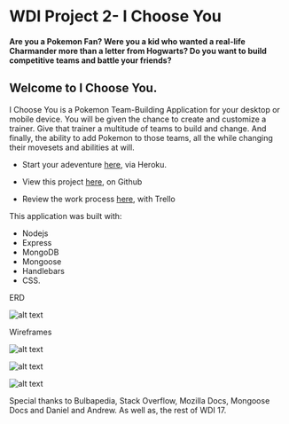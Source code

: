 # WDI Project 2- I Choose You

#### Are you a Pokemon Fan?  Were you a kid who wanted a real-life Charmander more than a letter from Hogwarts?  Do you want to build competitive teams and battle your friends? 

## **Welcome to I Choose You.**

I Choose You is a Pokemon Team-Building Application for your desktop or mobile device.  You will be given the chance to create and customize a trainer.  Give that trainer a multitude of teams to build and change.  And finally, the ability to add Pokemon to those teams, all the while changing their movesets and abilities at will.

* Start your adeventure [here](https://thawing-temple-86373.herokuapp.com/), via Heroku.

* View this project [here](https://github.com/taylorosbourne/i-choose-you), on Github

* Review the work process [here](https://trello.com/b/xTTa8gjU), with Trello

This application was built with: 
* Nodejs 
* Express 
* MongoDB 
* Mongoose  
* Handlebars
* CSS.

ERD

![alt text](https://i.imgur.com/sIxMDgN.jpg)

Wireframes

![alt text](https://i.imgur.com/5xffvBr.jpg)

![alt text](https://i.imgur.com/pcYtMDE.jpg)

![alt text](https://i.imgur.com/URq6tlL.jpg)

Special thanks to Bulbapedia, Stack Overflow, Mozilla Docs, Mongoose Docs and Daniel and Andrew.  As well as, the rest of WDI 17.